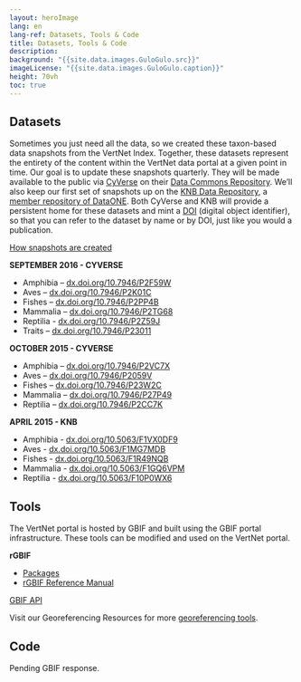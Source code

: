 ```yaml
--- 
layout: heroImage
lang: en
lang-ref: Datasets, Tools & Code
title: Datasets, Tools & Code
description: 
background: "{{site.data.images.GuloGulo.src}}"
imageLicense: "{{site.data.images.GuloGulo.caption}}"
height: 70vh
toc: true
---
```


## Datasets

Sometimes you just need all the data, so we created these taxon-based data snapshots from the VertNet Index. Together, these datasets represent the entirety of the content within the VertNet data portal at a given point in time. Our goal is to update these snapshots quarterly. They will be made available to the public via [CyVerse](https://cyverse.org/) on their [Data Commons Repository](https://cyverse.atlassian.net/wiki/spaces/DC/overview). We’ll also keep our first set of snapshots up on the [KNB Data Repository](https://knb.ecoinformatics.org/), a [member repository of DataONE](https://www.dataone.org/network/#list-of-member-repositories). Both CyVerse and KNB will provide a persistent home for these datasets and mint a [DOI](https://www.doi.org/) (digital object identifier), so that you can refer to the dataset by name or by DOI, just like you would a publication.

[How snapshots are created]()

**SEPTEMBER 2016 - CYVERSE**
- Amphibia – [dx.doi.org/10.7946/P2F59W](https://datacommons.cyverse.org/browse/iplant/home/shared/commons_repo/curated/Vertnet_Amphibia_Sep2016)
- Aves – [dx.doi.org/10.7946/P2K01C](https://datacommons.cyverse.org/browse/iplant/home/shared/commons_repo/curated/Vertnet_Aves_Sep2016)
- Fishes – [dx.doi.org/10.7946/P2PP4B](https://datacommons.cyverse.org/browse/iplant/home/shared/commons_repo/curated/Vertnet_Fishes_Sep2016)
- Mammalia – [dx.doi.org/10.7946/P2TG68](https://datacommons.cyverse.org/browse/iplant/home/shared/commons_repo/curated/Vertnet_Mammalia_Sep2016)
- Reptilia - [dx.doi.org/10.7946/P2Z59J](https://datacommons.cyverse.org/browse/iplant/home/shared/commons_repo/curated/Vertnet_Reptilia_Sep2016)
- Traits – [dx.doi.org/10.7946/P23011](https://datacommons.cyverse.org/browse/iplant/home/shared/commons_repo/curated/VertNet_Traits)

**OCTOBER 2015 - CYVERSE**
- Amphibia – [dx.doi.org/10.7946/P2VC7X](https://datacommons.cyverse.org/browse/iplant/home/shared/commons_repo/curated/VertNet_Amphibia_Oct2015)
- Aves – [dx.doi.org/10.7946/P2059V](https://datacommons.cyverse.org/browse/iplant/home/shared/commons_repo/curated/VertNet_Aves_Oct2015)
- Fishes – [dx.doi.org/10.7946/P23W2C](https://datacommons.cyverse.org/browse/iplant/home/shared/commons_repo/curated/VertNet_Fishes_Oct2015)
- Mammalia – [dx.doi.org/10.7946/P27P49](https://datacommons.cyverse.org/browse/iplant/home/shared/commons_repo/curated/VertNet_Mammalia_Oct2015)
- Reptilia – [dx.doi.org/10.7946/P2CC7K](https://datacommons.cyverse.org/browse/iplant/home/shared/commons_repo/curated/VertNet_Reptilia_Oct2015)

**APRIL 2015 - KNB**
- Amphibia - [dx.doi.org/10.5063/F1VX0DF9](https://knb.ecoinformatics.org/view/doi:10.5063/F1VX0DF9)
- Aves - [dx.doi.org/10.5063/F1MG7MDB](https://knb.ecoinformatics.org/view/doi:10.5063/F1MG7MDB)
- Fishes - [dx.doi.org/10.5063/F1R49NQB](https://knb.ecoinformatics.org/view/doi:10.5063/F1R49NQB)
- Mammalia - [dx.doi.org/10.5063/F1GQ6VPM](https://knb.ecoinformatics.org/view/doi:10.5063/F1GQ6VPM)
- Reptilia - [dx.doi.org/10.5063/F10P0WX6](https://knb.ecoinformatics.org/view/doi:10.5063/F10P0WX6)

## Tools

The VertNet portal is hosted by GBIF and built using the GBIF portal infrastructure. These tools can be modified and used on the VertNet portal.

**rGBIF**
- [Packages](https://cran.r-project.org/web/packages/rgbif/index.html)
- [rGBIF Reference Manual](https://cran.r-project.org/web/packages/rgbif/rgbif.pdf)

[GBIF API](https://github.com/gbif/gbif-api)

Visit our Georeferencing Resources for more [georeferencing tools](https://hp-vertnet-plus.gbif-staging.org/resources/georef/#tools).

## Code

Pending GBIF response.

